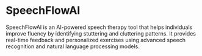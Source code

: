 # SpeechFlowAI
SpeechFlowAI is an AI-powered speech therapy tool that helps individuals improve fluency by identifying stuttering and cluttering patterns. It provides real-time feedback and personalized exercises using advanced speech recognition and natural language processing models.
